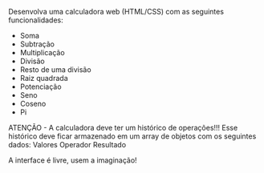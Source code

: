 Desenvolva uma calculadora web (HTML/CSS) com as seguintes funcionalidades:

* Soma
* Subtração
* Multiplicação
* Divisão
* Resto de uma divisão
* Raiz quadrada
* Potenciação
* Seno
* Coseno
* Pi

ATENÇÃO - A calculadora deve ter um histórico de operações!!!
    Esse histórico deve ficar armazenado em um array de objetos com os seguintes dados:
        Valores
        Operador
        Resultado

A interface é livre, usem a imaginação!